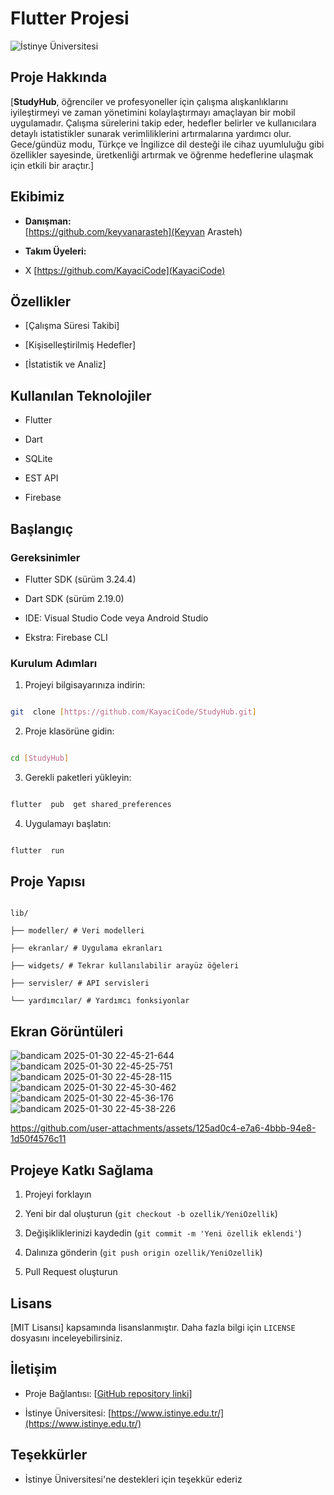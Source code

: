 
# Flutter Projesi

  

![İstinye Üniversitesi](https://www.unitededucation.com/linklogoch/istinye-university-logo.png)

  

## Proje Hakkında

[**StudyHub**, öğrenciler ve profesyoneller için çalışma alışkanlıklarını iyileştirmeyi ve zaman yönetimini kolaylaştırmayı amaçlayan bir mobil uygulamadır. Çalışma sürelerini takip eder, hedefler belirler ve kullanıcılara detaylı istatistikler sunarak verimliliklerini artırmalarına yardımcı olur. Gece/gündüz modu, Türkçe ve İngilizce dil desteği ile cihaz uyumluluğu gibi özellikler sayesinde, üretkenliği artırmak ve öğrenme hedeflerine ulaşmak için etkili bir araçtır.]

  

## Ekibimiz

-  **Danışman:**  
[https://github.com/keyvanarasteh](Keyvan Arasteh)


-  **Takım Üyeleri:**

- X [https://github.com/KayaciCode](KayaciCode)

  

## Özellikler

- [Çalışma Süresi Takibi]

- [Kişiselleştirilmiş Hedefler]

- [İstatistik ve Analiz]

  

## Kullanılan Teknolojiler

- Flutter

- Dart
- SQLite
- EST API
- Firebase

## Başlangıç

  

### Gereksinimler

- Flutter SDK (sürüm 3.24.4)

- Dart SDK (sürüm 2.19.0)

- IDE: Visual Studio Code veya Android Studio
- Ekstra: Firebase CLI

  

### Kurulum Adımları

1. Projeyi bilgisayarınıza indirin:

```bash

git  clone [https://github.com/KayaciCode/StudyHub.git]

```

  

2. Proje klasörüne gidin:

```bash

cd [StudyHub]

```

  

3. Gerekli paketleri yükleyin:

```bash

flutter  pub  get shared_preferences

```

  

4. Uygulamayı başlatın:

```bash

flutter  run

```

  

## Proje Yapısı

```

lib/

├── modeller/ # Veri modelleri

├── ekranlar/ # Uygulama ekranları

├── widgets/ # Tekrar kullanılabilir arayüz öğeleri

├── servisler/ # API servisleri

└── yardımcılar/ # Yardımcı fonksiyonlar

```

  

## Ekran Görüntüleri
![bandicam 2025-01-30 22-45-21-644](https://github.com/user-attachments/assets/c6d20caa-7950-4696-9794-2635b9dee4cc)
![bandicam 2025-01-30 22-45-25-751](https://github.com/user-attachments/assets/3b18db47-1dc8-492a-a56c-eb9e7e1c2baa)
![bandicam 2025-01-30 22-45-28-115](https://github.com/user-attachments/assets/1119a48e-cf65-4f90-9dde-8a487b7f5918)
![bandicam 2025-01-30 22-45-30-462](https://github.com/user-attachments/assets/b63a4d7b-40df-4304-9f05-bf6e739d10d7)
![bandicam 2025-01-30 22-45-36-176](https://github.com/user-attachments/assets/48c728fb-4dfc-47db-99ad-47ea75d17c0e)
![bandicam 2025-01-30 22-45-38-226](https://github.com/user-attachments/assets/ecaac268-a962-4b6d-b3b8-c8934dadfd8c)


https://github.com/user-attachments/assets/125ad0c4-e7a6-4bbb-94e8-1d50f4576c11




  

## Projeye Katkı Sağlama

1. Projeyi forklayın

2. Yeni bir dal oluşturun (`git checkout -b ozellik/YeniOzellik`)

3. Değişikliklerinizi kaydedin (`git commit -m 'Yeni özellik eklendi'`)

4. Dalınıza gönderin (`git push origin ozellik/YeniOzellik`)

5. Pull Request oluşturun

  

## Lisans

[MIT Lisansı] kapsamında lisanslanmıştır. Daha fazla bilgi için `LICENSE` dosyasını inceleyebilirsiniz.

  

## İletişim

- Proje Bağlantısı: [[GitHub repository linki](https://github.com/KayaciCode/StudyHub-flutter.git)]

- İstinye Üniversitesi: [https://www.istinye.edu.tr/](https://www.istinye.edu.tr/)

  

## Teşekkürler

- İstinye Üniversitesi'ne destekleri için teşekkür ederiz


  



  
  

